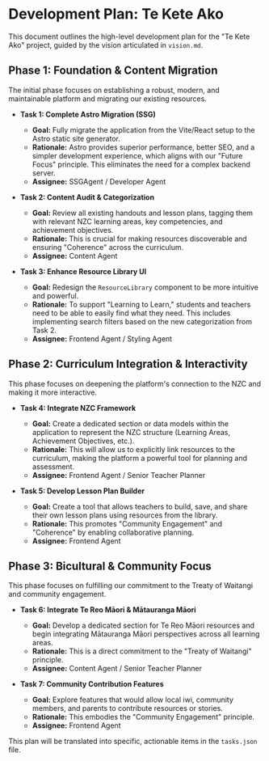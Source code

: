 # Development Plan: Te Kete Ako

This document outlines the high-level development plan for the "Te Kete Ako" project, guided by the vision articulated in `vision.md`.

## Phase 1: Foundation & Content Migration

The initial phase focuses on establishing a robust, modern, and maintainable platform and migrating our existing resources.

*   **Task 1: Complete Astro Migration (SSG)**
    *   **Goal:** Fully migrate the application from the Vite/React setup to the Astro static site generator.
    *   **Rationale:** Astro provides superior performance, better SEO, and a simpler development experience, which aligns with our "Future Focus" principle. This eliminates the need for a complex backend server.
    *   **Assignee:** SSGAgent / Developer Agent

*   **Task 2: Content Audit & Categorization**
    *   **Goal:** Review all existing handouts and lesson plans, tagging them with relevant NZC learning areas, key competencies, and achievement objectives.
    *   **Rationale:** This is crucial for making resources discoverable and ensuring "Coherence" across the curriculum.
    *   **Assignee:** Content Agent

*   **Task 3: Enhance Resource Library UI**
    *   **Goal:** Redesign the `ResourceLibrary` component to be more intuitive and powerful.
    *   **Rationale:** To support "Learning to Learn," students and teachers need to be able to easily find what they need. This includes implementing search filters based on the new categorization from Task 2.
    *   **Assignee:** Frontend Agent / Styling Agent

## Phase 2: Curriculum Integration & Interactivity

This phase focuses on deepening the platform's connection to the NZC and making it more interactive.

*   **Task 4: Integrate NZC Framework**
    *   **Goal:** Create a dedicated section or data models within the application to represent the NZC structure (Learning Areas, Achievement Objectives, etc.).
    *   **Rationale:** This will allow us to explicitly link resources to the curriculum, making the platform a powerful tool for planning and assessment.
    *   **Assignee:** Frontend Agent / Senior Teacher Planner

*   **Task 5: Develop Lesson Plan Builder**
    *   **Goal:** Create a tool that allows teachers to build, save, and share their own lesson plans using resources from the library.
    *   **Rationale:** This promotes "Community Engagement" and "Coherence" by enabling collaborative planning.
    *   **Assignee:** Frontend Agent

## Phase 3: Bicultural & Community Focus

This phase focuses on fulfilling our commitment to the Treaty of Waitangi and community engagement.

*   **Task 6: Integrate Te Reo Māori & Mātauranga Māori**
    *   **Goal:** Develop a dedicated section for Te Reo Māori resources and begin integrating Mātauranga Māori perspectives across all learning areas.
    *   **Rationale:** This is a direct commitment to the "Treaty of Waitangi" principle.
    *   **Assignee:** Content Agent / Senior Teacher Planner

*   **Task 7: Community Contribution Features**
    *   **Goal:** Explore features that would allow local iwi, community members, and parents to contribute resources or stories.
    *   **Rationale:** This embodies the "Community Engagement" principle.
    *   **Assignee:** Frontend Agent

This plan will be translated into specific, actionable items in the `tasks.json` file.